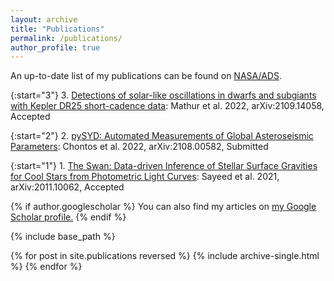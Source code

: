 ```yaml
---
layout: archive
title: "Publications"
permalink: /publications/
author_profile: true
---
```


An up-to-date list of my publications can be found on [NASA/ADS](https://ui.adsabs.harvard.edu/search/q=orcid%3A0000-0001-6180-8482&sort=date%20desc%2C%20bibcode%20desc&p_=0).


{:start="3"} 3. [Detections of solar-like oscillations in dwarfs and subgiants with Kepler DR25 short-cadence data](https://ui.adsabs.harvard.edu/abs/2022A%26A...657A..31M/abstract): Mathur et al. 2022, arXiv:2109.14058, Accepted

{:start="2"} 2. [pySYD: Automated Measurements of Global Asteroseismic Parameters](https://arxiv.org/abs/2108.00582): Chontos et al. 2022, arXiv:2108.00582, Submitted

{:start="1"} 1. [The Swan: Data-driven Inference of Stellar Surface Gravities for Cool Stars from Photometric Light Curves](https://ui.adsabs.harvard.edu/abs/2021AJ....161..170S/abstract): Sayeed et al. 2021, arXiv:2011.10062, Accepted


{% if author.googlescholar %}
  You can also find my articles on <u><a href="{{author.googlescholar}}">my Google Scholar profile</a>.</u>
{% endif %}

{% include base_path %}

{% for post in site.publications reversed %}
  {% include archive-single.html %}
{% endfor %}
